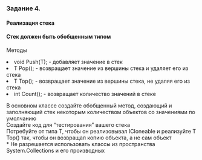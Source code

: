 <h3>Задание 4. 
<h4>Реализация стека</h4>
  <h4>Стек должен быть обобщенным типом</h4>
<p> Методы
<li> void Push(T); - добавляет значение в стек
<li> T Pop(); - возвращает значение из вершины стека и удаляет его из стека
<li> T Top(); - возвращает значение из вершины стека, не удаляя его из стека
<li> int Count(); - возвращает количество значений в стеке
<p> В основном классе создайте обобщенный метод, создающий и заполняющий стек некоторым количеством объектов со значениями по умолчанию
<br> Создайте код для “тестирования” вашего стека
<br>Потребуйте от типа T, чтобы он реализовывал ICloneable и реализуйте T
<br>Top() так, чтобы он возвращал копию объекта, а не сам объект
<br>* Не разрешается использовать классы из пространства System.Collections и его производных

